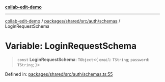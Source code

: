[**collab-edit-demo**](../../../../../../README.md)

***

[collab-edit-demo](../../../../../../README.md) / [packages/shared/src/auth/schemas](../README.md) / LoginRequestSchema

# Variable: LoginRequestSchema

> `const` **LoginRequestSchema**: `TObject`\<\{ `email`: `TString`; `password`: `TString`; \}\>

Defined in: [packages/shared/src/auth/schemas.ts:55](https://github.com/austyle-io/pub-sub-demo/blob/facd25f09850fc4e78e94ce267c52e173d869933/packages/shared/src/auth/schemas.ts#L55)
